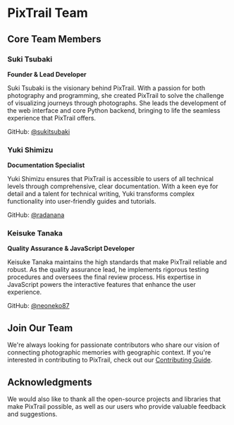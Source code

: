 # PixTrail Team

## Core Team Members

### Suki Tsubaki
**Founder & Lead Developer**

Suki Tsubaki is the visionary behind PixTrail. With a passion for both photography and programming, she created PixTrail to solve the challenge of visualizing journeys through photographs. She leads the development of the web interface and core Python backend, bringing to life the seamless experience that PixTrail offers.

GitHub: [@sukitsubaki](https://github.com/sukitsubaki)

### Yuki Shimizu
**Documentation Specialist**

Yuki Shimizu ensures that PixTrail is accessible to users of all technical levels through comprehensive, clear documentation. With a keen eye for detail and a talent for technical writing, Yuki transforms complex functionality into user-friendly guides and tutorials.

GitHub: [@radanana](https://github.com/radanana)

### Keisuke Tanaka
**Quality Assurance & JavaScript Developer**

Keisuke Tanaka maintains the high standards that make PixTrail reliable and robust. As the quality assurance lead, he implements rigorous testing procedures and oversees the final review process. His expertise in JavaScript powers the interactive features that enhance the user experience.

GitHub: [@neoneko87](https://github.com/neoneko87)

## Join Our Team

We're always looking for passionate contributors who share our vision of connecting photographic memories with geographic context. If you're interested in contributing to PixTrail, check out our [Contributing Guide](CONTRIBUTING.md).

## Acknowledgments

We would also like to thank all the open-source projects and libraries that make PixTrail possible, as well as our users who provide valuable feedback and suggestions.
